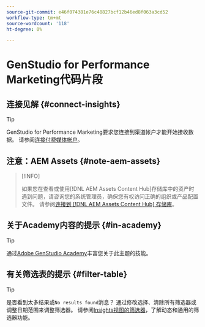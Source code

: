 ```yaml
---
source-git-commit: e46f074381e76c48827bcf12b46ed8f063a3cd52
workflow-type: tm+mt
source-wordcount: '118'
ht-degree: 0%

---
```

# GenStudio for Performance Marketing代码片段

## 连接见解 {#connect-insights}

>[!TIP]
>
>GenStudio for Performance Marketing要求您连接到渠道帐户才能开始接收数据。 请参阅[连接付费媒体帐户](/help/user-guide/connectors/connect-channel.md)。

## 注意：AEM Assets {#note-aem-assets}

>[!INFO]
>
>如果您在查看或使用[!DNL AEM Assets Content Hub]存储库中的资产时遇到问题，请咨询您的系统管理员，确保您有权访问正确的组织或产品配置文件。 请参阅[连接到 [!DNL AEM Assets Content Hub] 存储库](/help/user-guide/content/connect-aem-repo.md)。

## 关于Academy内容的提示 {#in-academy}

>[!TIP]
>
>通过[Adobe GenStudio Academy](https://learningmanager.adobe.com/genstudioacademy)丰富您关于此主题的技能。

## 有关筛选表的提示 {#filter-table}

>[!TIP]
>
>是否看到太多结果或`No results found`消息？ 通过修改选择、清除所有筛选器或调整日期范围来调整筛选器。 请参阅[Insights视图的筛选器](/help/user-guide/insights/filter-views.md)，了解动态和通用的筛选器功能。
